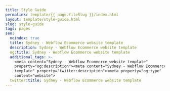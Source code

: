 ```yaml
---
title: Style Guide
permalink: template/{{ page.fileSlug }}/index.html
layout: template/style-guide.html
slug: style-guide
tags: pages
seo:
  noindex: true
  title: Sydney - Webflow Ecommerce website template
  description: Sydney - Webflow Ecommerce website template
  og:title: Sydney - Webflow Ecommerce website template
  additional_tags: >-
    <meta content="Sydney - Webflow Ecommerce website template"
    property="og:description"><meta content="Sydney - Webflow Ecommerce website
    template" property="twitter:description"><meta property="og:type"
    content="website">
  twitter:title: Sydney - Webflow Ecommerce website template
---
```



